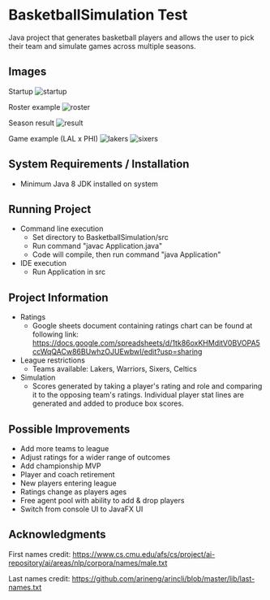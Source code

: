 # BasketballSimulation Test
Java project that generates basketball players and allows the user to pick 
their team and simulate games across multiple seasons.

## Images
Startup
![startup](images/startup.png)

Roster example
![roster](images/roster.png)

Season result
![result](images/seasonResult.png)

Game example (LAL x PHI)
![lakers](images/lakeGame.png)
![sixers](images/sixerGame.png)
## System Requirements / Installation
- Minimum Java 8 JDK installed on system

## Running Project
- Command line execution
    - Set directory to BasketballSimulation/src
    - Run command "javac Application.java"
    - Code will compile, then run command "java Application"
- IDE execution
    - Run Application in src
    
## Project Information
- Ratings
    - Google sheets document containing ratings chart can be found
    at following link: https://docs.google.com/spreadsheets/d/1tk86oxKHMditV0BVOPA5ccWqQACw86BUwhzOJUEwbwI/edit?usp=sharing
- League restrictions
    - Teams available: Lakers, Warriors, Sixers, Celtics
- Simulation
    - Scores generated by taking a player's rating and role and comparing it to
    the opposing team's ratings. Individual player stat lines are generated and added to
    produce box scores.

## Possible Improvements
- Add more teams to league
- Adjust ratings for a wider range of outcomes
- Add championship MVP
- Player and coach retirement
- New players entering league
- Ratings change as players ages
- Free agent pool with ability to add & drop players
- Switch from console UI to JavaFX UI

## Acknowledgments
First names credit:
https://www.cs.cmu.edu/afs/cs/project/ai-repository/ai/areas/nlp/corpora/names/male.txt

Last names credit:
https://github.com/arineng/arincli/blob/master/lib/last-names.txt


